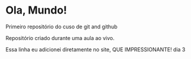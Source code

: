 # Ola, Mundo!
 Primeiro repositório do cuso de git and github

 Repositório criado durante uma aula ao vivo.

 Essa linha eu adicionei diretamente no site, QUE IMPRESSIONANTE!
dia 3